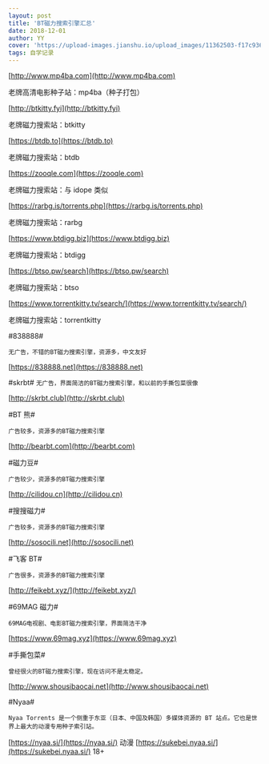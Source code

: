 ```yaml
---
layout: post
title: 'BT磁力搜索引擎汇总'
date: 2018-12-01
author: YY
cover: 'https://upload-images.jianshu.io/upload_images/11362503-f17c936f288cd68a.jpg'
tags: 自学记录 
---
```


[http://www.mp4ba.com](http://www.mp4ba.com)

老牌高清电影种子站：mp4ba（种子打包）

[http://btkitty.fyi](http://btkitty.fyi)

老牌磁力搜索站：btkitty

[https://btdb.to](https://btdb.to)

老牌磁力搜索站：btdb

[https://zooqle.com](https://zooqle.com)

老牌磁力搜索站：与 idope 类似

[https://rarbg.is/torrents.php](https://rarbg.is/torrents.php)

老牌磁力搜索站：rarbg

[https://www.btdigg.biz](https://www.btdigg.biz)

老牌磁力搜索站：btdigg

[https://btso.pw/search](https://btso.pw/search)

老牌磁力搜索站：btso

[https://www.torrentkitty.tv/search/](https://www.torrentkitty.tv/search/)

老牌磁力搜索站：torrentkitty

#838888#

```无广告，不错的BT磁力搜索引擎，资源多，中文友好```

[https://838888.net](https://838888.net)

#skrbt#
```无广告，界面简洁的BT磁力搜索引擎，和以前的手撕包菜很像```

[http://skrbt.club](http://skrbt.club)

#BT 熊#

```广告较多，资源多的BT磁力搜索引擎```

[http://bearbt.com](http://bearbt.com)

#磁力豆#

```广告较少，资源多的BT磁力搜索引擎```

[http://cilidou.cn](http://cilidou.cn)

#搜搜磁力#

```广告较多，资源多的BT磁力搜索引擎```

[http://sosocili.net](http://sosocili.net)

#飞客 BT#

 ```广告很多，资源多的BT磁力搜索引擎```

[http://feikebt.xyz/](http://feikebt.xyz/)

#69MAG 磁力#

```69MAG电视剧、电影BT磁力搜索引擎，界面简洁干净```

[https://www.69mag.xyz](https://www.69mag.xyz)

#手撕包菜#

```曾经很火的BT磁力搜索引擎，现在访问不是太稳定。```

[http://www.shousibaocai.net](http://www.shousibaocai.net)

#Nyaa#

```Nyaa Torrents 是一个侧重于东亚（日本、中国及韩国）多媒体资源的 BT 站点。它也是世界上最大的动漫专用种子索引站。```

[https://nyaa.si/](https://nyaa.si/) 动漫
[https://sukebei.nyaa.si/](https://sukebei.nyaa.si/) 18+
